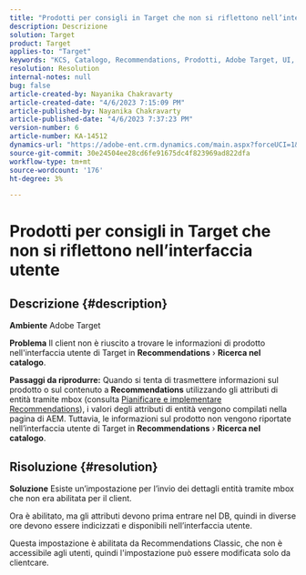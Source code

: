 ```yaml
---
title: "Prodotti per consigli in Target che non si riflettono nell’interfaccia utente"
description: Descrizione
solution: Target
product: Target
applies-to: "Target"
keywords: "KCS, Catalogo, Recommendations, Prodotti, Adobe Target, UI, informazioni, ricerca"
resolution: Resolution
internal-notes: null
bug: false
article-created-by: Nayanika Chakravarty
article-created-date: "4/6/2023 7:15:09 PM"
article-published-by: Nayanika Chakravarty
article-published-date: "4/6/2023 7:37:23 PM"
version-number: 6
article-number: KA-14512
dynamics-url: "https://adobe-ent.crm.dynamics.com/main.aspx?forceUCI=1&pagetype=entityrecord&etn=knowledgearticle&id=0c40ca52-afd4-ed11-a7c7-6045bd006b3d"
source-git-commit: 30e24504ee28cd6fe91675dc4f823969ad822dfa
workflow-type: tm+mt
source-wordcount: '176'
ht-degree: 3%

---
```


# Prodotti per consigli in Target che non si riflettono nell’interfaccia utente

## Descrizione {#description}


<b>Ambiente</b>
Adobe Target

<b>Problema</b>
Il client non è riuscito a trovare le informazioni di prodotto nell&#39;interfaccia utente di Target in <b>Recommendations</b> › <b>Ricerca nel catalogo</b>.

<b>Passaggi da riprodurre:</b>
Quando si tenta di trasmettere informazioni sul prodotto o sul contenuto a <b>Recommendations</b> utilizzando gli attributi di entità tramite mbox (consulta [Pianificare e implementare Recommendations](https://experienceleague.adobe.com/docs/target/using/recommendations/plan-implement.html?lang=en)), i valori degli attributi di entità vengono compilati nella pagina di AEM. Tuttavia, le informazioni sul prodotto non vengono riportate nell’interfaccia utente di Target in <b>Recommendations</b> › <b>Ricerca nel catalogo</b>.


## Risoluzione {#resolution}


<b>Soluzione</b>
Esiste un’impostazione per l’invio dei dettagli entità tramite mbox che non era abilitata per il client.

Ora è abilitato, ma gli attributi devono prima entrare nel DB, quindi in diverse ore devono essere indicizzati e disponibili nell’interfaccia utente.

Questa impostazione è abilitata da Recommendations Classic, che non è accessibile agli utenti, quindi l&#39;impostazione può essere modificata solo da clientcare.
